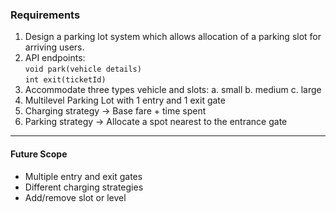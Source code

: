 ### Requirements

1. Design a parking lot system which allows allocation of a parking slot for arriving users.
2. API endpoints:  
`void park(vehicle details)`  
`int exit(ticketId)`
3. Accommodate three types vehicle and slots:
   a. small b. medium c. large
4. Multilevel Parking Lot with 1 entry and 1 exit gate
5. Charging strategy -> Base fare + time spent
6. Parking strategy -> Allocate a spot nearest to the entrance gate

---

#### Future Scope
- Multiple entry and exit gates
- Different charging strategies
- Add/remove slot or level